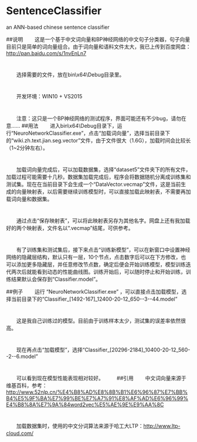 # SentenceClassifier
an ANN-based chinese sentence classifier

##说明
　　这是一个基于中文词向量和BP神经网络的中文句子分类器，句子向量目前只是简单的词向量组合。由于词向量和语料文件太大，我已上传到百度网盘：http://pan.baidu.com/s/1nvEnLn7
#
　　选择需要的文件，放在bin\x64\Debug目录里。
#
　　开发环境：WIN10 + VS2015
#
　　注意：这只是一个BP神经网络的测试程序，界面可能还有不少bug，请勿在意……
##用法
　　进入bin\x64\Debug目录下，运行“NeuroNetworkClassifier.exe”，点击“加载词向量”，选择当前目录下的“wiki.zh.text.jian.seg.vector”文件，由于文件很大（1.6G），加载时间会比较长（1~2分钟左右）。
#
　　加载词向量完成后，可以加载数据集，选择“dataset5”文件夹下的所有文件，加载过程可能需要十几秒。数据集加载完成后，程序会将数据随机分离成训练集和测试集。现在在当前目录下会生成一个“DataVector.vecmap”文件，这是当前生成的向量映射表，以后需要继续训练模型时，可以直接加载此映射表，不需要再加载词向量和数据集。
#
　　通过点击“保存映射表”，可以将此映射表另存为其他名字。网盘上还有我加载好的两个映射表，文件名以“.vecmap”结尾，可供参考。
#
　　有了训练集和测试集后，接下来点击“训练新模型”，可以在新窗口中设置神经网络的隐藏层结构，默认只有一层，10个节点，点击数字后可以在下方修改，也可以添加更多隐藏层，并任意修改节点数，确定后便会开始训练模型，模型训练迭代两次后就能看到动态的性能曲线图。训练开始后，可以随时停止和开始训练，训练结果默认会保存到“Classifier.model”。

##例子
　　运行 “NeuroNetworkClassifier.exe” ，可以直接点击加载模型，选择当前目录下的“Classifier_[1492-167]_12400-20-12_650--3--44.model” 
#
　　这是我自己训练过的模型。目前由于训练样本太少，测试集的误差率依然很高。
#
　　现在再点击“加载模型”，选择“Classifier_[20296-2184]_10400-20-12_560--2--6.model” 
#
　　可以看到现在模型性能表现相对较好。
　　
##引用
　　中文词向量来源于维基百科，参考：http://www.52nlp.cn/%E4%B8%AD%E8%8B%B1%E6%96%87%E7%BB%B4%E5%9F%BA%E7%99%BE%E7%A7%91%E8%AF%AD%E6%96%99%E4%B8%8A%E7%9A%84word2vec%E5%AE%9E%E9%AA%8C
#
　　加载数据集时，使用的中文分词算法来源于哈工大LTP：http://www.ltp-cloud.com/
　　
